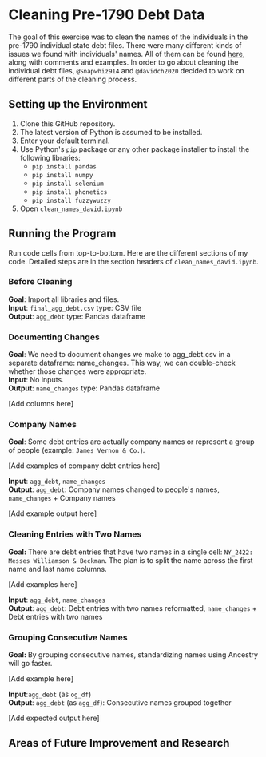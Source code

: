# Cleaning Pre-1790 Debt Data 
The goal of this exercise was to clean the names of the individuals in the pre-1790 individual state debt files. There were many different kinds of issues we found with individuals' names. All of them can be found [here](https://docs.google.com/document/d/1pcSQfWNll6K9tl-_rB4lztN0TsZsclU9vOnbyQob-Zs/edit), along with comments and examples. In order to go about cleaning the individual debt files, ```@Snapwhiz914``` and ```@davidch2020``` decided to work on different parts of the cleaning process. 

## Setting up the Environment 
1. Clone this GitHub repository.
2. The latest version of Python is assumed to be installed. 
3. Enter your default terminal. 
4. Use Python's ```pip``` package or any other package installer to install the following libraries:
    - ```pip install pandas```
    - ```pip install numpy```
    - ```pip install selenium```
    - ```pip install phonetics```
    - ```pip install fuzzywuzzy```
5. Open ```clean_names_david.ipynb```

## Running the Program
Run code cells from top-to-bottom. Here are the different sections of my code. Detailed steps are in the section headers of ```clean_names_david.ipynb```. 

### Before Cleaning
**Goal**: Import all libraries and files. <br>
**Input**: ```final_agg_debt.csv``` type: CSV file <br>
**Output**: ```agg_debt``` type: Pandas dataframe

### Documenting Changes
**Goal**: We need to document changes we make to agg_debt.csv in a separate dataframe: name_changes. This way, we can double-check whether those changes were appropriate. <br>
**Input**: No inputs. <br>
**Output**: ```name_changes``` type: Pandas dataframe

[Add columns here]

### Company Names
**Goal**: Some debt entries are actually company names or represent a group of people (example: ```James Vernon & Co.```).<br>

[Add examples of company debt entries here]

**Input**: ```agg_debt```, ```name_changes```<br>
**Output**: ```agg_debt```: Company names changed to people's names, ```name_changes``` + Company names

[Add example output here]

### Cleaning Entries with Two Names
<b>Goal: </b>There are debt entries that have two names in a single cell: ```NY_2422: Messes Williamson & Beckman```. The plan is to split the name across the first name and last name columns. <br>

[Add examples here]

**Input**: ```agg_debt```, ```name_changes``` <br>
**Output**: ```agg_debt```: Debt entries with two names reformatted, ```name_changes``` + Debt entries with two names

### Grouping Consecutive Names
<b>Goal: </b> By grouping consecutive names, standardizing names using Ancestry will go faster. <br>

[Add example here]

**Input**:```agg_debt``` (as ```og_df```) <br>
**Output**: ```agg_debt``` (as ```agg_df```): Consecutive names grouped together 

[Add expected output here] 

## Areas of Future Improvement and Research











